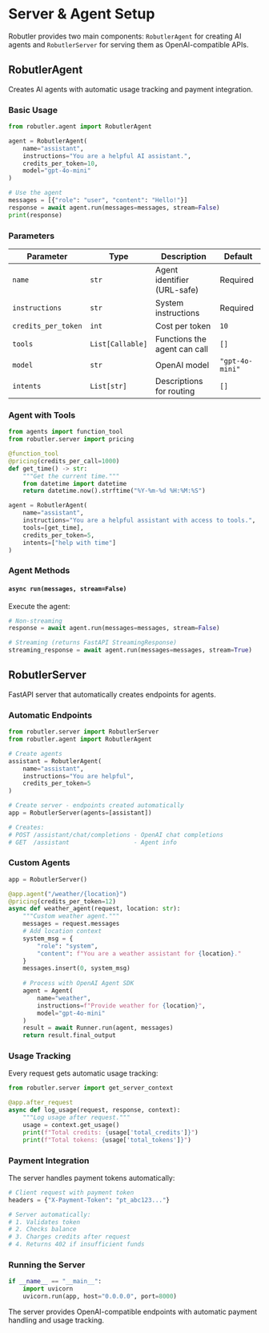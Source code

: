 # Server & Agent Setup

Robutler provides two main components: `RobutlerAgent` for creating AI agents and `RobutlerServer` for serving them as OpenAI-compatible APIs.

## RobutlerAgent

Creates AI agents with automatic usage tracking and payment integration.

### Basic Usage

```python
from robutler.agent import RobutlerAgent

agent = RobutlerAgent(
    name="assistant",
    instructions="You are a helpful AI assistant.",
    credits_per_token=10,
    model="gpt-4o-mini"
)

# Use the agent
messages = [{"role": "user", "content": "Hello!"}]
response = await agent.run(messages=messages, stream=False)
print(response)
```

### Parameters

| Parameter | Type | Description | Default |
|-----------|------|-------------|---------|
| `name` | `str` | Agent identifier (URL-safe) | Required |
| `instructions` | `str` | System instructions | Required |
| `credits_per_token` | `int` | Cost per token | `10` |
| `tools` | `List[Callable]` | Functions the agent can call | `[]` |
| `model` | `str` | OpenAI model | `"gpt-4o-mini"` |
| `intents` | `List[str]` | Descriptions for routing | `[]` |

### Agent with Tools

```python
from agents import function_tool
from robutler.server import pricing

@function_tool
@pricing(credits_per_call=1000)
def get_time() -> str:
    """Get the current time."""
    from datetime import datetime
    return datetime.now().strftime("%Y-%m-%d %H:%M:%S")

agent = RobutlerAgent(
    name="assistant",
    instructions="You are a helpful assistant with access to tools.",
    tools=[get_time],
    credits_per_token=5,
    intents=["help with time"]
)
```

### Agent Methods

#### `async run(messages, stream=False)`

Execute the agent:

```python
# Non-streaming
response = await agent.run(messages=messages, stream=False)

# Streaming (returns FastAPI StreamingResponse)
streaming_response = await agent.run(messages=messages, stream=True)
```

## RobutlerServer

FastAPI server that automatically creates endpoints for agents.

### Automatic Endpoints

```python
from robutler.server import RobutlerServer
from robutler.agent import RobutlerAgent

# Create agents
assistant = RobutlerAgent(
    name="assistant",
    instructions="You are helpful",
    credits_per_token=5
)

# Create server - endpoints created automatically
app = RobutlerServer(agents=[assistant])

# Creates:
# POST /assistant/chat/completions - OpenAI chat completions
# GET  /assistant                  - Agent info
```

### Custom Agents

```python
app = RobutlerServer()

@app.agent("/weather/{location}")
@pricing(credits_per_token=12)
async def weather_agent(request, location: str):
    """Custom weather agent."""
    messages = request.messages
    # Add location context
    system_msg = {
        "role": "system", 
        "content": f"You are a weather assistant for {location}."
    }
    messages.insert(0, system_msg)
    
    # Process with OpenAI Agent SDK
    agent = Agent(
        name="weather",
        instructions=f"Provide weather for {location}",
        model="gpt-4o-mini"
    )
    result = await Runner.run(agent, messages)
    return result.final_output
```

### Usage Tracking

Every request gets automatic usage tracking:

```python
from robutler.server import get_server_context

@app.after_request
async def log_usage(request, response, context):
    """Log usage after request."""
    usage = context.get_usage()
    print(f"Total credits: {usage['total_credits']}")
    print(f"Total tokens: {usage['total_tokens']}")
```

### Payment Integration

The server handles payment tokens automatically:

```python
# Client request with payment token
headers = {"X-Payment-Token": "pt_abc123..."}

# Server automatically:
# 1. Validates token
# 2. Checks balance
# 3. Charges credits after request
# 4. Returns 402 if insufficient funds
```

### Running the Server

```python
if __name__ == "__main__":
    import uvicorn
    uvicorn.run(app, host="0.0.0.0", port=8000)
```

The server provides OpenAI-compatible endpoints with automatic payment handling and usage tracking. 
